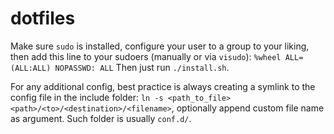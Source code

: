 # dotfiles
Make sure `sudo` is installed, configure your user to a group to your liking, then add this line to your sudoers (manually or via `visudo`):
`%wheel ALL=(ALL:ALL) NOPASSWD: ALL`
Then just run `./install.sh`.

For any additional config, best practice is always creating a symlink to the config file in the include folder:
`ln -s <path_to_file> <path>/<to>/<destination>/<filename>`, optionally append custom file name as argument. 
Such folder is usually `conf.d/`.
